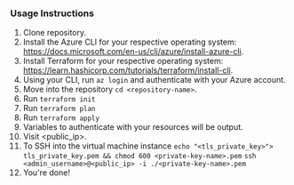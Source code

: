 ### Usage Instructions

1. Clone repository.
2. Install the Azure CLI for your respective operating system: https://docs.microsoft.com/en-us/cli/azure/install-azure-cli.
3. Install Terraform for your respective operating system: https://learn.hashicorp.com/tutorials/terraform/install-cli.
3. Using your CLI, run ``` az login ``` and authenticate with your Azure account.
4. Move into the repository ``` cd <repository-name> ```.
5. Run ``` terraform init ```
6. Run ``` terraform plan ```
7. Run ``` terraform apply ```
8. Variables to authenticate with your resources will be output.
8. Visit <public_ip>.
9. To SSH into the virtual machine instance
    ``` echo "<tls_private_key>"> tls_private_key.pem && chmod 600 <private-key-name>.pem ```
    ``` ssh <admin_username>@<public_ip> -i ./<private-key-name>.pem ```
10. You're done!